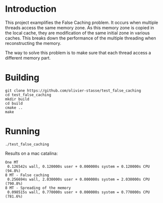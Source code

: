 # Introduction

This project examplifies the False Caching problem.
It occurs when multiple threads access the same memory zone. As this memory zone
is copied in the local cache, they are modification of the same initial zone
in various caches. This breaks down the  performance of  the multiple threading
when reconstructing the memory.

The way to solve this problem is to make sure that each thread access a
different memory part.

# Building

```
git clone https://github.com/olivier-stasse/test_false_caching
cd test_false_caching
mkdir build
cd build
cmake ..
make
```

# Running

```
./test_false_caching
```

Results on a mac catalina:
```
One MT
 0.126542s wall, 0.120000s user + 0.000000s system = 0.120000s CPU (94.8%)
8 MT - False caching
 0.256694s wall, 2.030000s user + 0.000000s system = 2.030000s CPU (790.8%)
8 MT - Spreading of the memory
 0.098515s wall, 0.770000s user + 0.000000s system = 0.770000s CPU (781.6%)
```

